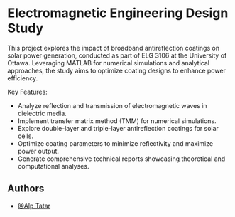 
# Electromagnetic Engineering Design Study

This project explores the impact of broadband antireflection coatings on solar power generation, conducted as part of ELG 3106 at the University of Ottawa. Leveraging MATLAB for numerical simulations and analytical approaches, the study aims to optimize coating designs to enhance power efficiency.

Key Features:

- Analyze reflection and transmission of electromagnetic waves in dielectric media.
- Implement transfer matrix method (TMM) for numerical simulations.
- Explore double-layer and triple-layer antireflection coatings for solar cells.
- Optimize coating parameters to minimize reflectivity and maximize power output.
- Generate comprehensive technical reports showcasing theoretical and computational analyses.


## Authors

- [@Alp Tatar](https://github.com/Alp-Tatar)

